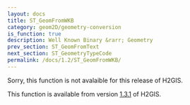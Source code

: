 ```yaml
---
layout: docs
title: ST_GeomFromWKB
category: geom2D/geometry-conversion
is_function: true
description: Well Known Binary &rarr; Geometry
prev_section: ST_GeomFromText
next_section: ST_GeometryTypeCode
permalink: /docs/1.2/ST_GeomFromWKB/
---
```


Sorry, this function is not avalaible for this release of H2GIS. 

This function is available from version [1.3.1](../../1.3.1/ST_GeomFromWKB) of H2GIS.
